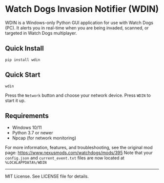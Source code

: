
# Watch Dogs Invasion Notifier (WDIN)

WDIN is a Windows-only Python GUI application for use with Watch Dogs (PC).
It alerts you in real-time when you are being invaded, scanned, or targeted in Watch Dogs multiplayer.

## Quick Install

```
pip install wdin
```

## Quick Start

```
wdin
```

Press the `Network` button and choose your network device. Press `WDIN` to start it up.

## Requirements
- Windows 10/11
- Python 3.7 or newer
- Npcap (for network monitoring)

For more information, features, and troubleshooting, see the original mod page:
https://www.nexusmods.com/watchdogs/mods/395
Note that your `config.json` and `current_event.txt` files are now located at `%LOCALAPPDATA%/WDIN`

---
MIT License. See LICENSE file for details.

